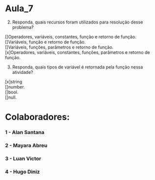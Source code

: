 # Aula_7
2. Responda, quais recursos foram utilizados para resolução desse problema?


[]Operadores, variáveis, constantes, função e retorno de função.  
[]Variáveis, função e retorno de função.  
[]Variáveis, funções, parâmetros e retorno de função.  
[x]Operadores, variáveis, constantes, funções, parâmetros e retorno de função.  

3. Responda, quais tipos de variável é retornada  pela função nessa atividade?  
  
[x]string  
[]number.  
[]bool.  
[]null.  
  
# Colaboradores:
### 1 - Alan Santana
### 2 - Mayara Abreu
### 3 - Luan Victor
### 4 - Hugo Diniz
